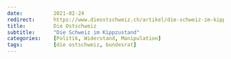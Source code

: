 ```yaml
---
date:          2021-02-24
redirect:      https://www.dieostschweiz.ch/artikel/die-schweiz-im-kippzustand-QQ6a3q6
title:         Die Ostschweiz
subtitle:      "Die Schweiz im Kippzustand"
categories:    [Politik, Widerstand, Manipulation]
tags:          [die ostschweiz, bundesrat]
---
```

